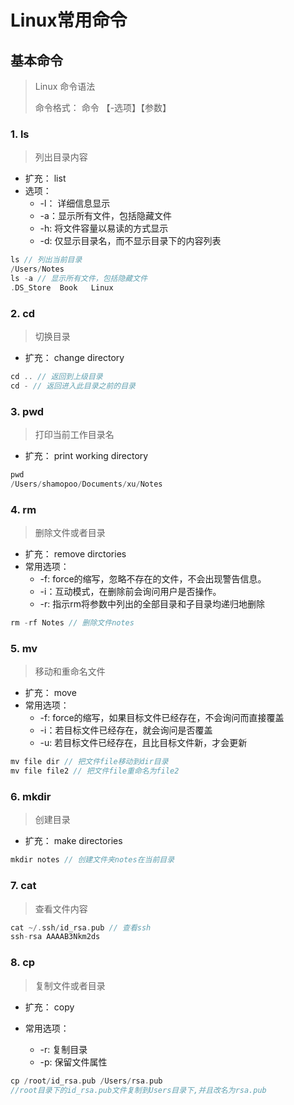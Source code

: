 # Linux常用命令

## 基本命令

> Linux 命令语法
>
> 命令格式： 命令 【-选项】【参数】

### 1. ls

> 列出目录内容

- 扩充： list
- 选项：
  - -l：  详细信息显示
  - -a：显示所有文件，包括隐藏文件
  - -h:   将文件容量以易读的方式显示
  - -d:   仅显示目录名，而不显示目录下的内容列表

```kotlin
ls // 列出当前目录
/Users/Notes
ls -a // 显示所有文件，包括隐藏文件
.DS_Store  Book   Linux
```

###  2.  cd

> 切换目录

- 扩充： change directory

```kotlin
cd .. // 返回到上级目录
cd - // 返回进入此目录之前的目录
```

### 3. pwd

> 打印当前工作目录名

- 扩充： print working directory

```kotlin
pwd
/Users/shamopoo/Documents/xu/Notes
```

### 4. rm

> 删除文件或者目录

- 扩充： remove dirctories
- 常用选项：
  - -f:  force的缩写，忽略不存在的文件，不会出现警告信息。
  - -i：互动模式，在删除前会询问用户是否操作。
  - -r:  指示rm将参数中列出的全部目录和子目录均递归地删除

```kotlin
rm -rf Notes // 删除文件notes
```

### 5. mv

> 移动和重命名文件

- 扩充： move
- 常用选项：
  - -f:   force的缩写，如果目标文件已经存在，不会询问而直接覆盖
  - -i：若目标文件已经存在，就会询问是否覆盖
  - -u:  若目标文件已经存在，且比目标文件新，才会更新

```kotlin
mv file dir // 把文件file移动到dir目录
mv file file2 // 把文件file重命名为file2
```

### 6. mkdir

> 创建目录

- 扩充： make directories

```kotlin
mkdir notes // 创建文件夹notes在当前目录
```

### 7. cat

> 查看文件内容

```kotlin
cat ~/.ssh/id_rsa.pub // 查看ssh
ssh-rsa AAAAB3Nkm2ds
```

### 8. cp

> 复制文件或者目录

- 扩充： copy

- 常用选项：

  - -r:   复制目录
  - -p:  保留文件属性

```kotlin
cp /root/id_rsa.pub /Users/rsa.pub 
//root目录下的id_rsa.pub文件复制到Users目录下,并且改名为rsa.pub
```



